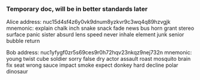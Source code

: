 ### Temporary doc, will be in better standards later

Alice address: nuc15d4sf4z6y0vk9dnum8yzkvr9c3wq4q89hzvgjk mnemonic: explain chalk inch snake snack fade news bus horn grant stereo surface panic sister absurd lens speed never inhale element junk senior bubble return

Bob address: nuc1yfygf0zr5s69ces9r0h72hqv23nkqz9nej732n mnemonic: young twist cube soldier sorry false dry actor assault roast mosquito brain fix seat wrong sauce impact smoke expect donkey hard decline polar dinosaur
